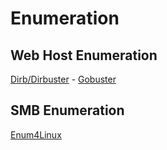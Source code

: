 # Enumeration

## Web Host Enumeration

[Dirb/Dirbuster](dirb-dirbuster.md) - [Gobuster](gobuster.md)

## SMB Enumeration

[Enum4Linux](enum4linux.md)

